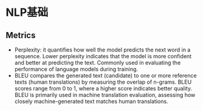 # NLP基础

## Metrics
* Perplexity: it quantifies how well the model predicts the next word in a sequence. Lower perplexity indicates that the model is more confident and better at predicting the text. Commonly used in evaluating the performance of language models during training.
* BLEU compares the generated text (candidate) to one or more reference texts (human translations) by measuring the overlap of n-grams. BLEU scores range from 0 to 1, where a higher score indicates better quality. BLEU is primarily used in machine translation evaluation, assessing how closely machine-generated text matches human translations.